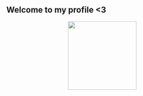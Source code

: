 ## Welcome to my profile <3

<div align="center">
  <a href="https://github.com/laissonbruno">
  <img height="180em" src="https://github-readme-stats-laissonbrunos-projects.vercel.app/api/top-langs/?username=laissonbruno&hide_progress=true&langs_count=10&theme=midnight-purple"/>
</div>
